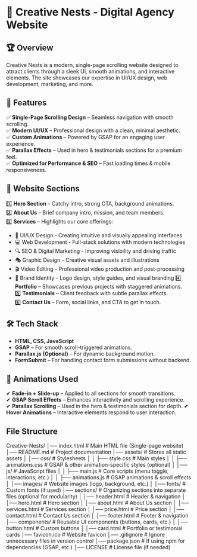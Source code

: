 # 🚀 Creative Nests - Digital Agency Website  

## 🏆 Overview  
Creative Nests is a modern, single-page scrolling website designed to attract clients through a sleek UI, smooth animations, and interactive elements. The site showcases our expertise in UI/UX design, web development, marketing, and more.  

## 🎨 Features  
✅ **Single-Page Scrolling Design** – Seamless navigation with smooth scrolling.  
✅ **Modern UI/UX** – Professional design with a clean, minimal aesthetic.  
✅ **Custom Animations** – Powered by GSAP for an engaging user experience.  
✅ **Parallax Effects** – Used in hero & testimonials sections for a premium feel.  
✅ **Optimized for Performance & SEO** – Fast loading times & mobile responsiveness.  

## 📌 Website Sections  
1️⃣ **Hero Section** – Catchy intro, strong CTA, background animations.  
2️⃣ **About Us** – Brief company intro, mission, and team members.  
3️⃣ **Services** – Highlights our core offerings:
   - 🎨 UI/UX Design - Creating intuitive and visually appealing interfaces
   - 💻 Web Development - Full-stack solutions with modern technologies
   - 🔍 SEO & Digital Marketing - Improving visibility and driving traffic
   - 🎭 Graphic Design - Creative visual assets and illustrations
   - 🎬 Video Editing - Professional video production and post-processing
   - 🏢 Brand Identity - Logo design, style guides, and visual branding
4️⃣ **Portfolio** – Showcases previous projects with staggered animations.  
5️⃣ **Testimonials** – Client feedback with subtle parallax effects.  
6️⃣ **Contact Us** – Form, social links, and CTA to get in touch.  

## 🛠️ Tech Stack  
- **HTML, CSS, JavaScript**  
- **GSAP** – For smooth scroll-triggered animations.  
- **Parallax.js (Optional)** – For dynamic background motion.  
- **FormSubmit** – For handling contact form submissions without backend.

## 🚀 Animations Used  
✔ **Fade-in + Slide-up** – Applied to all sections for smooth transitions.  
✔ **GSAP Scroll Effects** – Enhances interactivity and scrolling experience.  
✔ **Parallax Scrolling** – Used in the hero & testimonials section for depth.
✔ **Hover Animations** – Interactive elements respond to user interaction.

## File Structure

Creative-Nests/
│── index.html               # Main HTML file (Single-page website)
│── README.md                # Project documentation
│── assets/                  # Stores all static assets
│   │── css/                 # Stylesheets
│   │   ├── style.css        # Main styles
│   │   ├── animations.css   # GSAP & other animation-specific styles (optional)
│   │── js/                  # JavaScript files
│   │   ├── main.js          # Core scripts (menu toggle, interactions, etc.)
│   │   ├── animations.js    # GSAP animations & scroll effects
│   │── images/              # Website images (logo, background, etc.)
│   │── fonts/               # Custom fonts (if used)
│── sections/                # Organizing sections into separate files (optional for modularity)
│   │── header.html          # Header & navigation
│   │── hero.html            # Hero section
│   │── about.html           # About Us section
│   │── services.html        # Services section
│   │── price.html           # Price section
│   │── contact.html         # Contact Us section
│   │── footer.html          # Footer & navigation
│── components/              # Reusable UI components (buttons, cards, etc.)
│   │── button.html          # Custom buttons
│   │── card.html            # Portfolio or testimonial cards
│── favicon.ico              # Website favicon
│── .gitignore               # Ignore unnecessary files in version control
│── package.json             # If using npm for dependencies (GSAP, etc.)
│── LICENSE                  # License file (if needed)
